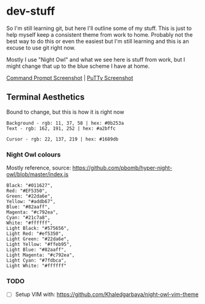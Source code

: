 # dev-stuff
So I'm still learning git, but here I'll outline some of my stuff.
This is just to help myself keep a consistent theme from work to home. Probably not the best way to do this or even the easiest but I'm still learning and this is an excuse to use git right now.

Mostly I use "Night Owl" and what we see here is stuff from work, but I might change that up to the blue scheme I have at home.

[Command Prompt Screenshot](https://github.com/BMRX/dev-stuff/blob/master/screenshots/cmd.png) | [PuTTy Screenshot](https://github.com/BMRX/dev-stuff/blob/master/screenshots/putty-terminal.png)

## Terminal Aesthetics
Bound to change, but this is how it is right now
```
Background - rgb: 11, 37, 58 | hex: #0b253a
Text - rgb: 162, 191, 252 | hex: #a2bffc

Cursor - rgb: 22, 137, 219 | hex: #1689db
```

### Night Owl colours
Mostly reference, source: https://github.com/pbomb/hyper-night-owl/blob/master/index.js
```
Black: "#011627",
Red: "#EF5350",
Green: "#22da6e",
Yellow: "#addb67",
Blue: "#82aaff",
Magenta: "#c792ea",
Cyan: "#21c7a8",
White: "#ffffff",
Light Black: "#575656",
Light Red: "#ef5350",
Light Green: "#22da6e",
Light Yellow: "#ffeb95",
Light Blue: "#82aaff",
Light Magenta: "#c792ea",
Light Cyan: "#7fdbca",
Light White: "#ffffff"
```

### TODO
- [ ] Setup VIM with: https://github.com/Khaledgarbaya/night-owl-vim-theme